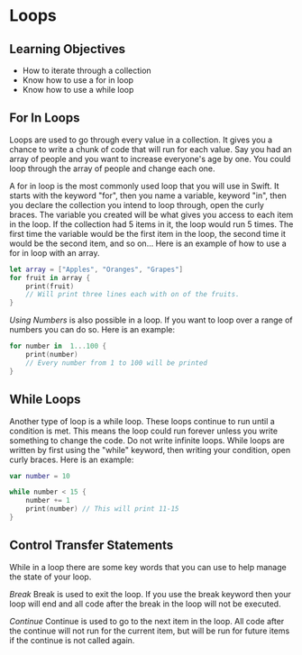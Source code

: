# Loops

## Learning Objectives
- How to iterate through a collection
- Know how to use a for in loop
- Know how to use a while loop

## For In Loops

Loops are used to go through every value in a collection. It gives you a chance to write a chunk of code that will run for each value. Say you had an array of people and you want to increase everyone's age by one. You could loop through the array of people and change each one. 

A for in loop is the most commonly used loop that you will use in Swift. It starts with the keyword "for", then you name a variable, keyword "in", then you declare the collection you intend to loop through, open the curly braces. The variable you created will be what gives you access to each item in the loop. If the collection had 5 items in it, the loop would run 5 times. The first time the variable would be the first item in the loop, the second time it would be the second item, and so on... Here is an example of how to use a for in loop with an array.
```Swift
let array = ["Apples", "Oranges", "Grapes"]
for fruit in array {
    print(fruit)
    // Will print three lines each with on of the fruits.
}
```

*Using Numbers* is also possible in a loop. If you want to loop over a range of numbers you can do so. Here is an example:

```Swift
for number in  1...100 {
    print(number)
    // Every number from 1 to 100 will be printed
}
```

## While Loops
Another type of loop is a while loop. These loops continue to run until a condition is met. This means the loop could run forever unless you write something to change the code. Do not write infinite loops. While loops are written by first using the "while" keyword, then writing your condition, open curly braces. Here is an example:
```Swift
var number = 10

while number < 15 {
    number += 1
    print(number) // This will print 11-15
}
```

## Control Transfer Statements
While in a loop there are some key words that you can use to help manage the state of your loop.

*Break* Break is used to exit the loop. If you use the break keyword then your loop will end and all code after the break in the loop will not be executed.

*Continue* Continue is used to go to the next item in the loop. All code after the continue will not run for the current item, but will be run for future items if the continue is not called again.

